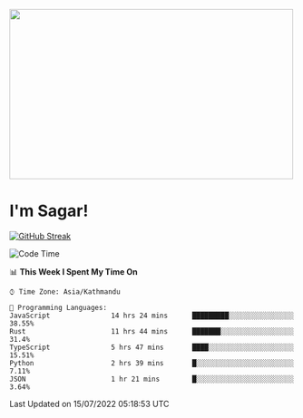 
<img src="https://media.giphy.com/media/3ornk57KwDXf81rjWM/giphy.gif" width="500" height="300" frameBorder="0" class="giphy-embed" allowFullScreen></img>

#   I'm Sagar!
[![GitHub Streak](https://github-readme-streak-stats.herokuapp.com/?user=sgr2848)](https://git.io/streak-stats)
<!--START_SECTION:waka-->
![Code Time](http://img.shields.io/badge/Code%20Time-0%20secs-blue)

📊 **This Week I Spent My Time On** 

```text
⌚︎ Time Zone: Asia/Kathmandu

💬 Programming Languages: 
JavaScript               14 hrs 24 mins      █████████░░░░░░░░░░░░░░░░   38.55% 
Rust                     11 hrs 44 mins      ███████░░░░░░░░░░░░░░░░░░   31.4% 
TypeScript               5 hrs 47 mins       ████░░░░░░░░░░░░░░░░░░░░░   15.51% 
Python                   2 hrs 39 mins       █░░░░░░░░░░░░░░░░░░░░░░░░   7.11% 
JSON                     1 hr 21 mins        █░░░░░░░░░░░░░░░░░░░░░░░░   3.64%

```


 Last Updated on 15/07/2022 05:18:53 UTC
<!--END_SECTION:waka-->
